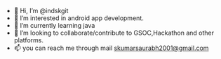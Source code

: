 - 👋 Hi, I’m @indskgit
- 👀 I’m interested in android app development.
- 🌱 I’m currently learning java
- 💞️ I’m looking to collaborate/contribute to GSOC,Hackathon and other platforms.
- 📫 you can reach me through mail skumarsaurabh2001@gmail.com

<!---
indskgit/indskgit is a ✨ special ✨ repository because its `README.md` (this file) appears on your GitHub profile.
You can click the Preview link to take a look at your changes.
--->
